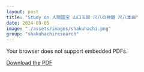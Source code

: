 ```yaml
---
layout: post
title: "Study on 人間国宝 山口五郎 尺八の神髄 尺八本曲"
date: 2024-09-05
image: "./assets/images/shakuhachi.png"
group: "shakuhachiresearch"
---
```


<object data="{{ site.baseurl }}/assets/PDFs/Study on 人間国宝 山口五郎 尺八の神髄 尺八本曲_20240906.pdf" type="application/pdf" width="100%" height="600px">
<p>Your browser does not support embedded PDFs.</p>
<a href="{{ site.baseurl }}/assets/PDFs/Study on 人間国宝 山口五郎 尺八の神髄 尺八本曲_20240906.pdf">Download the PDF</a>
</object>
